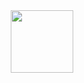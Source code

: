 <!-- ![F](https://github.com/shinjitsue/shinjitsue/assets/71762653/40046547-4165-4375-910b-5c8f60b85a5c) -->

<div align="center">
  <img src = "https://github.com/shinjitsue/shinjitsue/assets/71762653/b917dd38-ef9b-45e2-92ed-7ec42c9ea6fe" width=100 />
</div>


